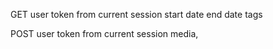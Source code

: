 GET
    user token from current session
    start date
    end date
    tags

POST
    user token from current session
    media, 